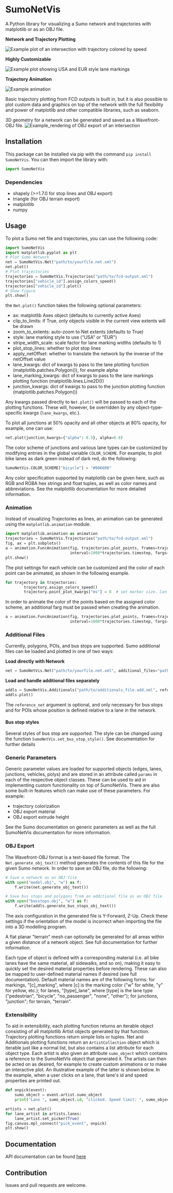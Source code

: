 # SumoNetVis
A Python library for visualizing a Sumo network and trajectories with matplotlib or as an OBJ file.

**Network and Trajectory Plotting**

![Example plot of an intersection with trajectory colored by speed](Example_Plot.png)

**Highly Customizable**

![Example plot showing USA and EUR style lane markings](Line_Stripe_Styles_Animation.gif)

**Trajectory Animation**

![Example animation](Example_Animation.gif)

Basic trajectory plotting from FCD outputs is built in, but it is also possible to plot custom data and graphics on
top of the network with the full flexibility and power of matplotlib and other compatible libraries, such as seaborn.

3D geometry for a network can be generated and saved as a Wavefront-OBJ file.
![Example_rendering of OBJ export of an intersection](Example_OBJ_Export.png)

## Installation
This package can be installed via pip with the command ```pip install SumoNetVis```.
You can then import the library with:

```python
import SumoNetVis
```

### Dependencies
* shapely (>=1.7.0 for stop lines and OBJ export)
* triangle (for OBJ terrain export)
* matplotlib
* numpy

## Usage
To plot a Sumo net file and trajectories, you can use the following code:

```python
import SumoNetVis
import matplotlib.pyplot as plt
# Plot Sumo Network
net = SumoNetVis.Net("path/to/yourfile.net.xml")
net.plot()
# Plot trajectories
trajectories = SumoNetVis.Trajectories("path/to/fcd-output.xml")
trajectories["vehicle_id"].assign_colors_speed()
trajectories["vehicle_id"].plot()
# Show figure
plt.show()
```

the ```Net.plot()``` function takes the following optional parameters:
* ax: matplotlib Axes object (defaults to currently active Axes)
* clip_to_limits: if True, only objects visible in the current view extents will be drawn
* zoom_to_extents: auto-zoom to Net extents (defaults to True)
* style: lane marking style to use ("USA" or "EUR")
* stripe_width_scale: scale factor for lane marking widths (defaults to 1)
* plot_stop_lines: whether to plot stop lines
* apply_netOffset: whether to translate the network by the inverse of the netOffset value
* lane_kwargs: dict of kwargs to pass to the lane plotting function (matplotlib.patches.Polygon()), for example alpha
* lane_marking_kwargs: dict of kwargs to pass to the lane markings plotting function (matplotlib.lines.Line2D())
* junction_kwargs: dict of kwargs to pass to the junction plotting function (matplotlib.patches.Polygon())

Any kwargs passed directly to ```Net.plot()``` will be passed to each of the plotting functions. These will, however,
be overridden by any object-type-specific kwargs (```lane_kwargs```, etc.).

To plot all junctions at 50% opacity and all other objects at 80% opacity, for example, one can use:
```python
net.plot(junction_kwargs={"alpha": 0.5}, alpha=0.8)
```

The color scheme of junctions and various lane types can be customized by modifying entries in the global variable
```COLOR_SCHEME```. For example, to plot bike lanes as dark green instead of dark red, do the following:
```python
SumoNetVis.COLOR_SCHEME["bicycle"] = "#006600"
```
Any color specification supported by matplotlib can be given here, such as RGB and RGBA hex strings and float tuples, as
well as color names and abbreviations. See the matplotlib documentation for more detailed information.

### Animation
Instead of visualizing Trajectories as lines, an animation can be generated using the ```matplotlib.animation``` module.

```python
import matplotlib.animation as animation
trajectories = SumoNetVis.Trajectories("path/to/fcd-output.xml")
fig, ax = plt.subplots()
a = animation.FuncAnimation(fig, trajectories.plot_points, frames=trajectories.timestep_range(), repeat=False,
                            interval=1000*trajectories.timestep, fargs=(ax,), blit=True)
plt.show()
```

The plot settings for each vehicle can be customized and the color of each point can be animated, as shown in the
following example.

```python
for trajectory in trajectories:
        trajectory.assign_colors_speed()
        trajectory.point_plot_kwargs["ms"] = 8  # set marker size. Can set any kwargs taken by matplotlib.pyplot.plot().
```

In order to animate the color of the points based on the assigned color scheme, an additional farg must be passed
when creating the animation.

```python
a = animation.FuncAnimation(fig, trajectories.plot_points, frames=trajectories.timestep_range(), repeat=False,
                            interval=1000*trajectories.timestep, fargs=(ax, True), blit=True)
```

### Additional Files
Currently, polygons, POIs, and bus stops are supported. Sumo additional files can be loaded and plotted in one of
two ways:

**Load directly with Network**
```python
net = SumoNetVis.Net("path/to/yourfile.net.xml", additional_files="path/to/additionals_file.add.xml")
```

**Load and handle additional files separately**
```python
addls = SumoNetVis.Additionals("path/to/additionals_file.add.xml", reference_net=net)
addls.plot()
```
The ```reference_net``` argument is optional, and only necessary for bus stops and for POIs whose position is defined
relative to a lane in the network.

#### Bus stop styles
Several styles of bus stop are supported. The style can be changed using the function
```SumoNetVis.set_bus_stop_style()```. See documentation for further details

### Generic Parameters
Generic parameter values are loaded for supported objects (edges, lanes, junctions, vehicles, polys) and are stored in
an attribute called ```params``` in each of the respective object classes. These can be used to aid in implementing
custom functionality on top of SumoNetVis. There are also some built-in features which can make use of these parameters.
For example:
* trajectory colorization
* OBJ export material
* OBJ export extrude height

See the Sumo documentation on generic parameters as well as the full SumoNetVis documentation for more information.

### OBJ Export

The Wavefront-OBJ format is a text-based file format. The ```Net.generate_obj_text()``` method generates the contents
of this file for the given Sumo network. In order to save an OBJ file, do the following:

```python
# Save a network as an OBJ file
with open("model.obj", "w") as f:
    f.write(net.generate_obj_text())

# Save bus stops and polygons from an additional file as an OBJ file
with open("busstops.obj", "w") as f:
    f.write(addls.generate_bus_stops_obj_text())
```

The axis configuration in the generated file is Y-Forward, Z-Up. Check these settings if the orientation of the model
is incorrect when importing the file into a 3D modelling program.

A flat planar "terrain" mesh can optionally be generated for all areas within a given distance of a network object.
See full documentation for further information.

Each type of object is defined with a corresponding material (i.e. all bike lanes have the same material, all sidewalks,
and so on), making it easy to quickly set the desired material properties before rendering. These can also be mapped
to user-defined material names if desired (see full documentation). Default material names are of the following forms:
for markings, "\[c\]\_marking", where \[c\] is the marking color ("w" for white, "y" for yellow, etc.);
for lanes, "\[type\]\_lane", where \[type\] is the lane type ("pedestrian", "bicycle", "no_passenger", "none", "other");
for junctions, "junction"; for terrain, "terrain".

### Extensibility
To aid in extensibility, each plotting function returns an iterable object consisting of all matplotlib Artist objects
generated by that function. Trajectory plotting functions return simple lists or tuples. Net and Additionals plotting
functions return an ```ArtistCollection``` object which is iterable just like a normal list, but also contains a list
attribute for each object type. Each artist is also given an attribute ```sumo_object``` which contains a reference to
the SumoNetVis object that generated it. The artists can then be acted on as desired, for example to create custom
animations or to make an interactive plot. An illustrative example of the latter is shown below. In the example,
when a user clicks on a lane, that lane's id and speed properties are printed out.

```python
def onpick(event):
    sumo_object = event.artist.sumo_object
    print("Lane ", sumo_object.id, "clicked. Speed limit: ", sumo_object.speed)

artists = net.plot()
for lane_artist in artists.lanes:
    lane_artist.set_picker(True)
fig.canvas.mpl_connect("pick_event", onpick)
plt.show()
```

## Documentation
API documentation can be found [here](https://patmalcolm91.github.io/SumoNetVis/SumoNetVis.html)

## Contribution
Issues and pull requests are welcome.
